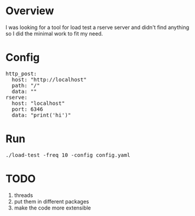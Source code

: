 # Overview

I was looking for a tool for load test a rserve server and didn't find anything so I did the minimal work to fit my need.

# Config

<pre>
http_post:
  host: "http://localhost"
  path: "/"
  data: ""
rserve:
  host: "localhost"
  port: 6346
  data: "print('hi')"
</pre>

# Run

<pre>
./load-test -freq 10 -config config.yaml
</pre>

# TODO

1. threads
2. put them in different packages
3. make the code more extensible 